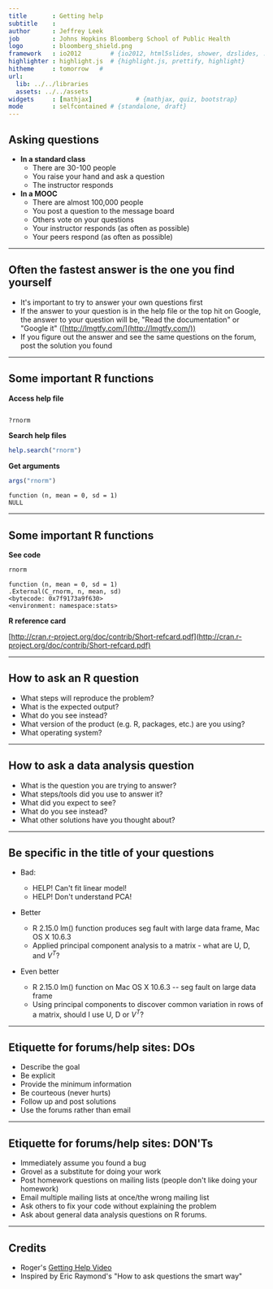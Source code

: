 ```yaml
---
title       : Getting help
subtitle    : 
author      : Jeffrey Leek
job         : Johns Hopkins Bloomberg School of Public Health
logo        : bloomberg_shield.png
framework   : io2012        # {io2012, html5slides, shower, dzslides, ...}
highlighter : highlight.js  # {highlight.js, prettify, highlight}
hitheme     : tomorrow   # 
url:
  lib: ../../libraries
  assets: ../../assets
widgets     : [mathjax]            # {mathjax, quiz, bootstrap}
mode        : selfcontained # {standalone, draft}
---
```






## Asking questions

* __In a standard class__
  * There are 30-100 people
  * You raise your hand and ask a question
  * The instructor responds 
* __In a MOOC__
  * There are almost 100,000 people
  * You post a question to the message board
  * Others vote on your questions
  * Your instructor responds (as often as possible)
  * Your peers respond (as often as possible)

---

## Often the fastest answer is the one you find yourself

* It's important to try to answer your own questions first
* If the answer to your question is in the help file or the top hit on Google, the answer to your question will be, "Read the documentation" or "Google it" ([http://lmgtfy.com/](http://lmgtfy.com/))
* If you figure out the answer and see the same questions on the forum, post the solution you found

---

## Some important R functions

__Access help file__

```r

?rnorm
```

__Search help files__

```r
help.search("rnorm")
```


__Get arguments__

```r
args("rnorm")
```

```
function (n, mean = 0, sd = 1) 
NULL
```


---

## Some important R functions

__See code__

```r
rnorm
```

```
function (n, mean = 0, sd = 1) 
.External(C_rnorm, n, mean, sd)
<bytecode: 0x7f9173a9f630>
<environment: namespace:stats>
```


__R reference card__

[http://cran.r-project.org/doc/contrib/Short-refcard.pdf](http://cran.r-project.org/doc/contrib/Short-refcard.pdf)

---

## How to ask an R question

* What steps will reproduce the problem?
* What is the expected output? 
* What do you see instead?
* What version of the product (e.g. R, packages, etc.) 
are you using?
* What operating system? 

---

## How to ask a data analysis question

* What is the question you are trying to answer?
* What steps/tools did you use to answer it?
* What did you expect to see?
* What do you see instead?
* What other solutions have you thought about?

---

## Be specific in the title of your questions

* Bad:
  * HELP! Can't fit linear model!
  * HELP! Don't understand PCA!

* Better
  * R 2.15.0 lm() function produces seg fault with large data frame, Mac OS X 
10.6.3 
  * Applied principal component analysis to a matrix - what are U, D, and $V^T$?

* Even better
  * R 2.15.0 lm() function on Mac OS X 10.6.3 -- seg fault on large data frame
  * Using principal components to discover common variation in rows of a matrix, should I use U, D or $V^T$?


--- 


## Etiquette for forums/help sites: DOs 

* Describe the goal
* Be explicit
* Provide the minimum information
* Be courteous (never hurts)
* Follow up and post solutions
* Use the forums rather than email

---

## Etiquette for forums/help sites: DON'Ts

* Immediately assume you found a bug
* Grovel as a substitute for doing your work
* Post homework questions on mailing lists (people don't like doing your homework)
* Email multiple mailing lists at once/the wrong mailing list
* Ask others to fix your code without explaining the problem
* Ask about general data analysis questions on R forums.



---

## Credits

* Roger's [Getting Help Video](http://www.youtube.com/watch?v=ZFaWxxzouCY&list=PLjTlxb-wKvXNSDfcKPFH2gzHGyjpeCZmJ&index=3)
* Inspired by Eric Raymond's "How to ask questions the smart way"
